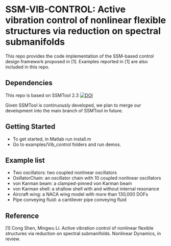 # SSM-VIB-CONTROL: Active vibration control of nonlinear flexible structures via reduction on spectral submanifolds

This repo provides the code implementation of the SSM-based control design framework proposed in [1]. Examples reported in [1] are also included in this repo.

## Dependencies
This repo is based on SSMTool 2.3
[![DOI](https://zenodo.org/badge/DOI/10.5281/zenodo.4614201.svg)](https://doi.org/10.5281/zenodo.4614201)

Given SSMTool is continuously developed, we plan to merge our development into the main branch of SSMTool in future.

## Getting Started
 * To get started, in Matlab run install.m
 * Go to examples/Vib_control folders and run demos.

## Example list
 * Two oscillators: two coupled nonlinear oscillators
 * OsillatorChain: an oscillator chain with 10 coupled nonlinear oscillators
 * von Karman beam: a clamped-pinned von Karman beam
 * von Karman shell: a shallow shell with and without internal resonance
 * Aircraft wing: a NACA wing model with more than 130,000 DOFs
 * Pipe conveying fluid: a cantilever pipe conveying fluid

## Reference
[1] Cong Shen, Mingwu Li. Active vibration control of nonlinear flexible structures via reduction on spectral submanifolds. Nonlinear Dynamics, in review.
